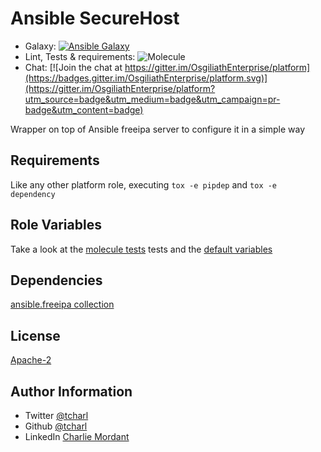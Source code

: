 Ansible SecureHost
=========

* Galaxy: [![Ansible Galaxy](https://img.shields.io/badge/galaxy-tcharl.freeipa_server-660198.svg?style=flat)](https://galaxy.ansible.com/tcharl/freeipa_server)
* Lint, Tests & requirements: ![Molecule](https://github.com/OsgiliathEnterprise/freeipa_server/workflows/Molecule/badge.svg)
* Chat: [![Join the chat at https://gitter.im/OsgiliathEnterprise/platform](https://badges.gitter.im/OsgiliathEnterprise/platform.svg)](https://gitter.im/OsgiliathEnterprise/platform?utm_source=badge&utm_medium=badge&utm_campaign=pr-badge&utm_content=badge)

Wrapper on top of Ansible freeipa server to configure it in a simple way

Requirements
------------

Like any other platform role, executing `tox -e pipdep` and `tox -e dependency` 

Role Variables
--------------

Take a look at the [molecule tests](./molecule/default/converge.yml) tests and the [default variables](./defaults/main.yml)

Dependencies
------------

[ansible.freeipa collection](https://github.com/freeipa/ansible-freeipa)

License
-------

[Apache-2](https://www.apache.org/licenses/LICENSE-2.0)

Author Information
------------------

* Twitter [@tcharl](https://twitter.com/Tcharl)
* Github [@tcharl](https://github.com/Tcharl)
* LinkedIn [Charlie Mordant](https://www.linkedin.com/in/charlie-mordant-51796a97/)
